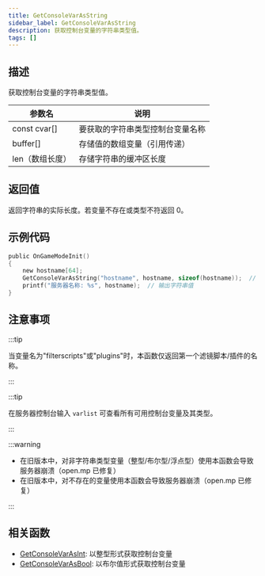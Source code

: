 ```yaml
---
title: GetConsoleVarAsString
sidebar_label: GetConsoleVarAsString
description: 获取控制台变量的字符串类型值。
tags: []
---
```


## 描述

获取控制台变量的字符串类型值。

| 参数名          | 说明                             |
| --------------- | -------------------------------- |
| const cvar[]    | 要获取的字符串类型控制台变量名称 |
| buffer[]        | 存储值的数组变量（引用传递）     |
| len（数组长度） | 存储字符串的缓冲区长度           |

## 返回值

返回字符串的实际长度。若变量不存在或类型不符返回 0。

## 示例代码

```c
public OnGameModeInit()
{
    new hostname[64];
    GetConsoleVarAsString("hostname", hostname, sizeof(hostname));  // 获取服务器名称
    printf("服务器名称: %s", hostname);  // 输出字符串值
}
```

## 注意事项

:::tip

当变量名为"filterscripts"或"plugins"时，本函数仅返回第一个滤镜脚本/插件的名称。

:::

:::tip

在服务器控制台输入 `varlist` 可查看所有可用控制台变量及其类型。

:::

:::warning

- 在旧版本中，对非字符串类型变量（整型/布尔型/浮点型）使用本函数会导致服务器崩溃（open.mp 已修复）
- 在旧版本中，对不存在的变量使用本函数会导致服务器崩溃（open.mp 已修复）

:::

## 相关函数

- [GetConsoleVarAsInt](GetConsoleVarAsInt.md): 以整型形式获取控制台变量
- [GetConsoleVarAsBool](GetConsoleVarAsBool.md): 以布尔值形式获取控制台变量
